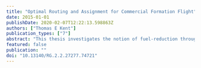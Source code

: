 ```yaml
---
title: "Optimal Routing and Assignment for Commercial Formation Flight"
date: 2015-01-01
publishDate: 2020-02-07T12:22:13.598863Z
authors: ["Thomas E Kent"]
publication_types: ["7"]
abstract: "This thesis investigates the notion of fuel-reduction through formation flight for com- mercial aircraft, addressing the problems of global routing and assignment. A two stage centralised approach is presented, firstly, assuming a reduction in observed cost by flying in formation the routes, including rendezvous and break points, are calcu- lated to minimise a total cost. The interconnected assignment problem then takes a set of flights, their possible formations and corresponding costs and optimally allo- cates them into a cost-minimising formation fleet. An analytic geometric approach is used to develop a scalable methodology for the formation routing problem enabling the quick calculation of costs. The rapid evaluation allows the large scale fleet assignment problem to be solved via a Mixed Integer Linear Program in reasonable time. A Transatlantic case study shows possible formation fuel savings against solo flight of around 8.7% and 13.1% for formations up to size two and three respectively. Further case studies of three distinct sets of flights show that encouraging levels of saving can still be achieved by flights with varied distances, geographical locations and formation drag-reduction levels. For the more complex task of routing through wind, results show that the analytic approach can act as a reasonable estimate to the assignment problem, allowing higher- fidelity and computationally more intensive routing methods to be introduced via a post-process, significantly reducing solve time. Methods for mitigating the impact of uncertainty in aircraft take-off times are ex- plored, where a state-space approach, solved using value iteration, can provide optimal speed-policies for aircraft to follow for any possible realisation of delay. Additionally portfolio optimisation provides a method for formations to be assigned to simultane- ously maximise reward and minimise the associated risk. Finally the calculation of efficient frontiers allows matching of reward to desired levels of risk-aversion."
featured: false
publication: ""
doi: "10.13140/RG.2.2.27277.74721"
---
```


